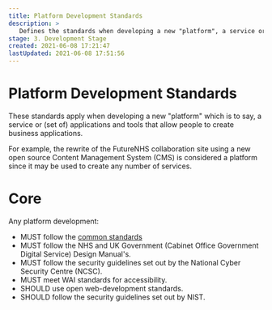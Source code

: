 ```yaml
---
title: Platform Development Standards
description: >
   Defines the standards when developing a new "platform", a service or (set of) applications and tools that allow people to create business applications.
stage: 3. Development Stage
created: 2021-06-08 17:21:47
lastUpdated: 2021-06-08 17:51:56
---
```


# Platform Development Standards

These standards apply when developing a new "platform" which is to say, a service or (set of) applications and tools that allow people to create business applications.

For example, the rewrite of the FutureNHS collaboration site using a new open source Content Management System (CMS) is considered a platform since it may be used to create any number of services.

# Core

Any platform development:

* MUST follow the [common standards](../common-dev)
* MUST follow the NHS and UK Government (Cabinet Office Government Digital Service) Design Manual's.
* MUST follow the security guidelines set out by the National Cyber Security Centre (NCSC).
* MUST meet WAI standards for accessibility.
* SHOULD use open web-development standards.
* SHOULD follow the security guidelines set out by NIST.